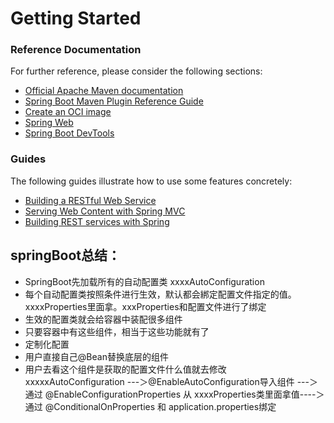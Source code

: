 # Getting Started

### Reference Documentation

For further reference, please consider the following sections:

* [Official Apache Maven documentation](https://maven.apache.org/guides/index.html)
* [Spring Boot Maven Plugin Reference Guide](https://docs.spring.io/spring-boot/docs/2.7.0/maven-plugin/reference/html/)
* [Create an OCI image](https://docs.spring.io/spring-boot/docs/2.7.0/maven-plugin/reference/html/#build-image)
* [Spring Web](https://docs.spring.io/spring-boot/docs/2.7.0/reference/htmlsingle/#web)
* [Spring Boot DevTools](https://docs.spring.io/spring-boot/docs/2.7.0/reference/htmlsingle/#using.devtools)

### Guides

The following guides illustrate how to use some features concretely:

* [Building a RESTful Web Service](https://spring.io/guides/gs/rest-service/)
* [Serving Web Content with Spring MVC](https://spring.io/guides/gs/serving-web-content/)
* [Building REST services with Spring](https://spring.io/guides/tutorials/bookmarks/)


## springBoot总结：
* SpringBoot先加载所有的自动配置类 xxxxAutoConfiguration
* 每个自动配置类按照条件进行生效，默认都会綁定配置文件指定的值。xxxxProperties里面拿。xxxProperties和配置文件进行了绑定
* 生效的配置类就会给容器中装配很多组件
* 只要容器中有这些组件，相当于这些功能就有了
* 定制化配置
* 用户直接自己@Bean替换底层的组件
* 用户去看这个组件是获取的配置文件什么值就去修改
xxxxxAutoConfiguration ---＞@EnableAutoConfiguration导入组件 ---＞ 通过 @EnableConfigurationProperties 从 xxxxProperties类里面拿值----＞ 通过 @ConditionalOnProperties 和 application.properties绑定
